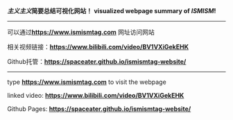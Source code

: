 __*主义主义*简要总结可视化网站！__
__visualized webpage summary of *ISMISM*!__
*****
可以通过**https://www.ismismtag.com** 网址访问网站

相关视频链接：**https://www.bilibili.com/video/BV1VXiGekEHK**

Github托管：**https://spaceater.github.io/ismismtag-website/**
*****
type **https://www.ismismtag.com** to visit the webpage

linked video: **https://www.bilibili.com/video/BV1VXiGekEHK**

Github Pages: **https://spaceater.github.io/ismismtag-website/**
